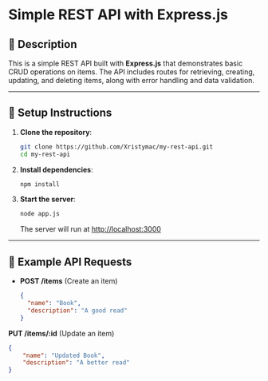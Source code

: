 # Simple REST API with Express.js

## 📄 Description

This is a simple REST API built with **Express.js** that demonstrates basic CRUD operations on items. The API includes routes for retrieving, creating, updating, and deleting items, along with error handling and data validation.

---

## 🚀 Setup Instructions

1. **Clone the repository**:
   ```bash
   git clone https://github.com/Xristymac/my-rest-api.git
   cd my-rest-api
   ```

2. **Install dependencies**:
   ```bash
   npm install
   ```

3. **Start the server**:
   ```bash
   node app.js
   ```

   The server will run at [http://localhost:3000](http://localhost:3000)

---

## 🧪 Example API Requests

- **POST /items** (Create an item)
  ```json
  {
    "name": "Book",
    "description": "A good read"
  }

**PUT /items/:id** (Update an item)
```json
{
    "name": "Updated Book",
    "description": "A better read"
}
